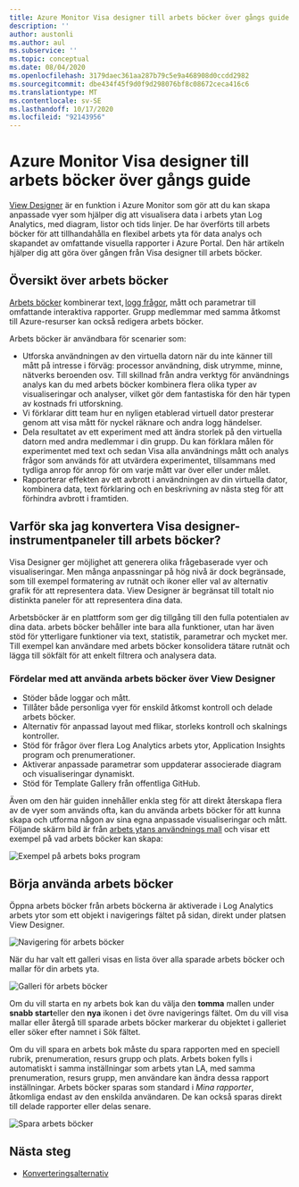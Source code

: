 ```yaml
---
title: Azure Monitor Visa designer till arbets böcker över gångs guide
description: ''
author: austonli
ms.author: aul
ms.subservice: ''
ms.topic: conceptual
ms.date: 08/04/2020
ms.openlocfilehash: 3179daec361aa287b79c5e9a468908d0ccdd2982
ms.sourcegitcommit: dbe434f45f9d0f9d298076bf8c08672ceca416c6
ms.translationtype: MT
ms.contentlocale: sv-SE
ms.lasthandoff: 10/17/2020
ms.locfileid: "92143956"
---
```

# <a name="azure-monitor-view-designer-to-workbooks-transition-guide"></a>Azure Monitor Visa designer till arbets böcker över gångs guide
[View Designer](view-designer.md) är en funktion i Azure Monitor som gör att du kan skapa anpassade vyer som hjälper dig att visualisera data i arbets ytan Log Analytics, med diagram, listor och tids linjer. De har överförts till arbets böcker för att tillhandahålla en flexibel arbets yta för data analys och skapandet av omfattande visuella rapporter i Azure Portal. Den här artikeln hjälper dig att göra över gången från Visa designer till arbets böcker. 


## <a name="workbooks-overview"></a>Översikt över arbets böcker
[Arbets böcker](../insights/vminsights-workbooks.md) kombinerar text, [logg frågor](/azure/data-explorer/kusto/query/), mått och parametrar till omfattande interaktiva rapporter. Grupp medlemmar med samma åtkomst till Azure-resurser kan också redigera arbets böcker.

Arbets böcker är användbara för scenarier som:

-   Utforska användningen av den virtuella datorn när du inte känner till mått på intresse i förväg: processor användning, disk utrymme, minne, nätverks beroenden osv. Till skillnad från andra verktyg för användnings analys kan du med arbets böcker kombinera flera olika typer av visualiseringar och analyser, vilket gör dem fantastiska för den här typen av kostnads fri utforskning.
-   Vi förklarar ditt team hur en nyligen etablerad virtuell dator presterar genom att visa mått för nyckel räknare och andra logg händelser.
-   Dela resultatet av ett experiment med att ändra storlek på den virtuella datorn med andra medlemmar i din grupp. Du kan förklara målen för experimentet med text och sedan Visa alla användnings mått och analys frågor som används för att utvärdera experimentet, tillsammans med tydliga anrop för anrop för om varje mått var över eller under målet.
-   Rapporterar effekten av ett avbrott i användningen av din virtuella dator, kombinera data, text förklaring och en beskrivning av nästa steg för att förhindra avbrott i framtiden.


## <a name="why-convert-view-designer-dashboards-to-workbooks"></a>Varför ska jag konvertera Visa designer-instrumentpaneler till arbets böcker?

Visa Designer ger möjlighet att generera olika frågebaserade vyer och visualiseringar. Men många anpassningar på hög nivå är dock begränsade, som till exempel formatering av rutnät och ikoner eller val av alternativ grafik för att representera data. View Designer är begränsat till totalt nio distinkta paneler för att representera dina data.

Arbetsböcker är en plattform som ger dig tillgång till den fulla potentialen av dina data. arbets böcker behåller inte bara alla funktioner, utan har även stöd för ytterligare funktioner via text, statistik, parametrar och mycket mer. Till exempel kan användare med arbets böcker konsolidera tätare rutnät och lägga till sökfält för att enkelt filtrera och analysera data. 

### <a name="advantages-of-using-workbooks-over-view-designer"></a>Fördelar med att använda arbets böcker över View Designer

* Stöder både loggar och mått.
* Tillåter både personliga vyer för enskild åtkomst kontroll och delade arbets böcker.
* Alternativ för anpassad layout med flikar, storleks kontroll och skalnings kontroller.
* Stöd för frågor över flera Log Analytics arbets ytor, Application Insights program och prenumerationer.
* Aktiverar anpassade parametrar som uppdaterar associerade diagram och visualiseringar dynamiskt.
* Stöd för Template Gallery från offentliga GitHub.

Även om den här guiden innehåller enkla steg för att direkt återskapa flera av de vyer som används ofta, kan du använda arbets böcker för att kunna skapa och utforma någon av sina egna anpassade visualiseringar och mått. Följande skärm bild är från [arbets ytans användnings mall](https://go.microsoft.com/fwlink/?linkid=874159&resourceId=Azure%20Monitor&featureName=Workbooks&itemId=community-Workbooks%2FAzure%20Monitor%20-%20Workspaces%2FWorkspace%20Usage&workbookTemplateName=Workspace%20Usage&func=NavigateToPortalFeature&type=workbook) och visar ett exempel på vad arbets böcker kan skapa:


![Exempel på arbets boks program](media/view-designer-conversion-overview/workbook-template-example.jpg)


## <a name="how-to-start-using-workbooks"></a>Börja använda arbets böcker
Öppna arbets böcker från arbets böckerna är aktiverade i Log Analytics arbets ytor som ett objekt i navigerings fältet på sidan, direkt under platsen View Designer.

![Navigering för arbets böcker](media/view-designer-conversion-overview/workbooks-nav.png)

När du har valt ett galleri visas en lista över alla sparade arbets böcker och mallar för din arbets yta.

![Galleri för arbets böcker](media/view-designer-conversion-overview/workbooks-gallery.png)

Om du vill starta en ny arbets bok kan du välja den **tomma** mallen under **snabb start**eller den **nya** ikonen i det övre navigerings fältet. Om du vill visa mallar eller återgå till sparade arbets böcker markerar du objektet i galleriet eller söker efter namnet i Sök fältet.

Om du vill spara en arbets bok måste du spara rapporten med en speciell rubrik, prenumeration, resurs grupp och plats.
Arbets boken fylls i automatiskt i samma inställningar som arbets ytan LA, med samma prenumeration, resurs grupp, men användare kan ändra dessa rapport inställningar. Arbets böcker sparas som standard i *Mina rapporter*, åtkomliga endast av den enskilda användaren. De kan också sparas direkt till delade rapporter eller delas senare.

![Spara arbets böcker](media/view-designer-conversion-overview/workbooks-save.png)

## <a name="next-steps"></a>Nästa steg

- [Konverteringsalternativ](view-designer-conversion-options.md)